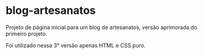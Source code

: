 # blog-artesanatos
Projeto de página inicial para um blog de artesanatos, versão aprimorada do primeiro projeto.

Foi utilizado nessa 3° versão apenas HTML e CSS puro.

